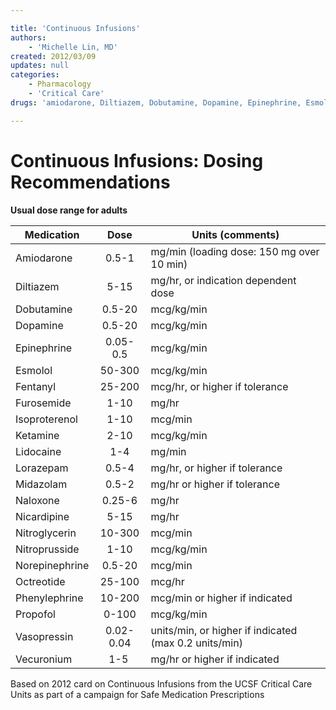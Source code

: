 ```yaml
---

title: 'Continuous Infusions'
authors:
    - 'Michelle Lin, MD'
created: 2012/03/09
updates: null
categories:
    - Pharmacology
    - 'Critical Care'
drugs: 'amiodarone, Diltiazem, Dobutamine, Dopamine, Epinephrine, Esmolol, fentanyl, furosemide, Isoproterenol, ketamine, lidocaine, Lorazepam, midazolam, naloxone, Nicardipine, Nitroglycerin, Nitroprusside, Norepinephrine, Octreotide, Phenylephrine, propofol, Vasopressin, Vecuronium'

---
```




# Continuous Infusions: Dosing Recommendations

**Usual dose range for adults**

| **Medication**  | **Dose**  | **Units (comments)**                                  |
|-----------------|:-----------:|-------------------------------------------------------|
| Amiodarone      | 0.5-1     | mg/min (loading dose: 150 mg over 10 min)             |
| Diltiazem       | 5-15      | mg/hr, or indication dependent dose                   |
| Dobutamine      | 0.5-20    | mcg/kg/min                                            |
| Dopamine        | 0.5-20    | mcg/kg/min                                            |
| Epinephrine     | 0.05-0.5  | mcg/kg/min                                            |
| Esmolol         | 50-300    | mcg/kg/min                                            |
| Fentanyl        | 25-200    | mcg/hr, or higher if tolerance                        |
| Furosemide      | 1-10      | mg/hr                                                 |
| Isoproterenol   | 1-10      | mcg/min                                               |
| Ketamine        | 2-10      | mcg/kg/min                                            |
| Lidocaine       | 1-4       | mg/min                                                |
| Lorazepam       | 0.5-4     | mg/hr, or higher if tolerance                         |
| Midazolam       | 0.5-2     | mg/hr or higher if tolerance                          |
| Naloxone        | 0.25-6    | mg/hr                                                 |
| Nicardipine     | 5-15      | mg/hr                                                 |
| Nitroglycerin   | 10-300    | mcg/min                                               |
| Nitroprusside   | 1-10      | mcg/kg/min                                            |
| Norepinephrine  | 0.5-20    | mcg/min                                               |
| Octreotide      | 25-100    | mcg/hr                                                |
| Phenylephrine   | 10-200    | mcg/min or higher if indicated                        |
| Propofol        | 0-100     | mcg/kg/min                                            |
| Vasopressin     | 0.02-0.04 | units/min, or higher if indicated (max 0.2 units/min) |
| Vecuronium      | 1-5       | mg/hr or higher if indicated                          |

Based on 2012 card on Continuous Infusions from the UCSF Critical Care Units as part of a campaign for Safe Medication Prescriptions

